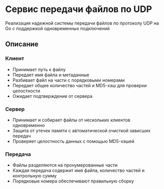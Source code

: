 # Сервис передачи файлов по UDP

Реализация надежной системы передачи файлов по протоколу UDP на Go с поддержкой одновременных подключений

## Описание

### Клиент
- Принимает путь к файлу
- Передает имя файла и метаданные
- Разбивает файл на части с порядковыми номерами
- Передает общее количество частей и MD5-хэш для проверки целостности
- Ожидает подтверждение от сервера


### Сервер
- Принимает и собирает файлы от нескольких клиентов одновременно
- Защита от утечек памяти с автоматической очисткой зависших передач
- Проверяет целостность данных с помощью MD5-хэшей


### Передача
- Файлы разделяются на пронумерованные части
- Каждая передача содержит имя файла, количество частей и контрольную сумму
- Порядковые номера обеспечивают правильную сборку


